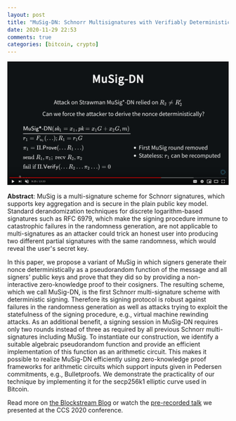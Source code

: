 ```yaml
---
layout: post
title: "MuSig-DN: Schnorr Multisignatures with Verifiably Deterministic Nonces"
date: 2020-11-29 22:53
comments: true
categories: [bitcoin, crypto]
---
```


<a href="https://www.youtube.com/watch?v=n19vDaVrwY4"><img src="/images/2020-musig-dn.png" width="560"></a>

**Abstract**: MuSig is a multi-signature scheme for Schnorr signatures, which supports key aggregation and is secure in the plain public key model. Standard derandomization techniques for discrete logarithm-based signatures such as RFC 6979, which make the signing procedure immune to catastrophic failures in the randomness generation, are not applicable to multi-signatures as an attacker could trick an honest user into producing two different partial signatures with the same randomness, which would reveal the user's secret key.

In this paper, we propose a variant of MuSig in which signers generate their nonce deterministically as a pseudorandom function of the message and all signers' public keys and prove that they did so by providing a non-interactive zero-knowledge proof to their cosigners. The resulting scheme, which we call MuSig-DN, is the first Schnorr multi-signature scheme with deterministic signing. Therefore its signing protocol is robust against failures in the randomness generation as well as attacks trying to exploit the statefulness of the signing procedure, e.g., virtual machine rewinding attacks. As an additional benefit, a signing session in MuSig-DN requires only two rounds instead of three as required by all previous Schnorr multi-signatures including MuSig. To instantiate our construction, we identify a suitable algebraic pseudorandom function and provide an efficient implementation of this function as an arithmetic circuit. This makes it possible to realize MuSig-DN efficiently using zero-knowledge proof frameworks for arithmetic circuits which support inputs given in Pedersen commitments, e.g., Bulletproofs. We demonstrate the practicality of our technique by implementing it for the secp256k1 elliptic curve used in Bitcoin.

Read more on [the Blockstream Blog](https://medium.com/blockstream/musig-dn-schnorr-multisignatures-with-verifiably-deterministic-nonces-27424b5df9d6) or watch the [pre-recorded talk](https://www.youtube.com/watch?v=n19vDaVrwY4) we presented at the CCS 2020 conference.

